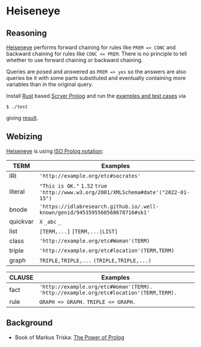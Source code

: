 # Heiseneye

## Reasoning

[Heiseneye](https://github.com/IDLabResearch/Heiseneye) performs forward chaining for rules like `PREM => CONC` and backward chaining for rules like `CONC <= PREM`.
There is no principle to tell whether to use forward chaining or backward chaining.

Queries are posed and answered as `PREM => yes` so the answers are also queries be it with some parts
substituted and eventually containing more variables than in the original query.

Install [Rust](https://www.rust-lang.org/) based [Scryer Prolog](https://github.com/mthom/scryer-prolog#installing-scryer-prolog)
and run the [examples and test cases](./etc) via
```
$ ./test
```
giving [result](./result.pl).

## Webizing

[Heiseneye](https://github.com/IDLabResearch/Heiseneye) is using [ISO Prolog notation](https://en.wikipedia.org/wiki/Prolog#ISO_Prolog):

TERM     | Examples
---------|---------
IRI      | `'http://example.org/etc#socrates'`
literal  | `"This is OK."` `1.52` `true` `'http://www.w3.org/2001/XMLSchema#date'("2022-01-15")`
bnode    | `'https://idlabresearch.github.io/.well-known/genid/9453595560568678716#sk1'`
quickvar | `X` `_abc` `_`
list     | `[TERM,...]` `[TERM,...\|LIST]`
class    | `'http://example.org/etc#Woman'(TERM)`
triple   | `'http://example.org/etc#location'(TERM,TERM)`
graph    | `TRIPLE,TRIPLE,...` `(TRIPLE,TRIPLE,...)`

CLAUSE   | Examples
---------|---------
fact     | `'http://example.org/etc#Woman'(TERM).` `'http://example.org/etc#location'(TERM,TERM).`
rule     | `GRAPH => GRAPH.` `TRIPLE <= GRAPH.`

## Background

- Book of Markus Triska: [The Power of Prolog](https://www.metalevel.at/prolog)
